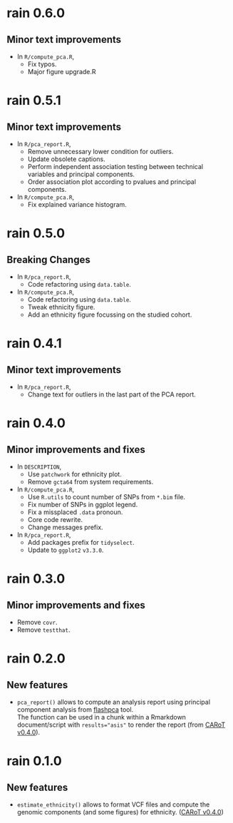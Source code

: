 # rain 0.6.0

## Minor text improvements

* In `R/compute_pca.R`,
    + Fix typos.
    + Major figure upgrade.R

# rain 0.5.1

## Minor text improvements

* In `R/pca_report.R`,
    + Remove unnecessary lower condition for outliers.
    + Update obsolete captions.
    + Perform independent association testing between technical variables and principal components.
    + Order association plot according to pvalues and principal components.
* In `R/compute_pca.R`,
    + Fix explained variance histogram.

# rain 0.5.0

## Breaking Changes

* In `R/pca_report.R`,
    + Code refactoring using `data.table`.
* In `R/compute_pca.R`,
    + Code refactoring using `data.table`.
    + Tweak ethnicity figure.
    + Add an ethnicity figure focussing on the studied cohort.

# rain 0.4.1

## Minor text improvements

* In `R/pca_report.R`,
    + Change text for outliers in the last part of the PCA report.

# rain 0.4.0

## Minor improvements and fixes

* In `DESCRIPTION`,
    + Use `patchwork` for ethnicity plot.
    + Remove `gcta64` from system requirements.
* In `R/compute_pca.R`,
    + Use `R.utils` to count number of SNPs from `*.bim` file.
    + Fix number of SNPs in ggplot legend.
    + Fix a missplaced `.data` pronoun.
    + Core code rewrite.
    + Change messages prefix.
* In `R/pca_report.R`, 
    + Add packages prefix for `tidyselect`.
    + Update to `ggplot2` `v3.3.0`.

# rain 0.3.0

## Minor improvements and fixes

- Remove `covr`.
- Remove `testthat`.

# rain 0.2.0

## New features

* `pca_report()` allows to compute an analysis report using principal
    component analysis from
    [flashpca](https://github.com/gabraham/flashpca) tool.  
    The function can be used in a chunk within a Rmarkdown
    document/script with `results="asis"` to render the report 
    (from [CARoT v0.4.0](https://github.com/omicsr/CARoT/tree/v0.4.0)).

# rain 0.1.0

## New features

* `estimate_ethnicity()` allows to format VCF files and compute the
    genomic components (and some figures) for ethnicity. ([CARoT v0.4.0](https://github.com/omicsr/CARoT/tree/v0.4.0))
